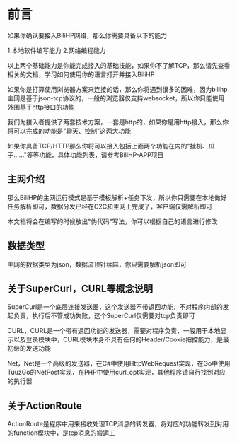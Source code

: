 # 前言

如果你确认要接入BiliHP网络，那么你需要具备以下的能力

1.本地软件编写能力
2.网络编程能力

以上两个基础能力是你能完成接入的基础技能，如果你不了解TCP，那么请先查看相关的文档，学习如何使用你的语言打开并接入BiliHP


如果你是打算使用浏览器方案来连接的话，那么你将遇到很多的困难，因为bilihp主网是基于json-tcp协议的，一般的浏览器仅支持websocket，所以你只能使用外围基于http接口的功能


我们为接入者提供了两套技术方案，一套是http的，如果你是用http接入，那么你将可以完成的功能是"聊天、控制"这两大功能


如果你具备TCP/HTTP那么你将可以接入包括上面两个功能在内的"挂机、瓜子……"等等功能，具体功能列表，请参考BiliHP-APP项目


## 主网介绍

那么BiliHP的主网运行模式是基于模板解析+任务下发，所以你只需要在本地做好任务解析即可，数据分发已经在C2C和主网上完成了，客户端仅需解析即可

本文档将会在编写的时候放出"伪代码"写法，你可以根据自己的语言进行修改



## 数据类型

主网的数据类型为json，数据流顶针续麻，你只需要解析json即可


## 关于SuperCurl，CURL等概念说明

SuperCurl是一个底层连接发送器，这个发送器不带返回功能，不对程序内部的发起负责，执行后不管成功失败，这个SuperCurl仅需要对tcp负责即可

CURL，CURL是一个带有返回功能的发送器，需要对程序负责，一般用于本地显示以及登录模块中，CURL模块本身不具有任何的Header/Cookie把控能力，是最初级的发送功能

Net，Net是一个高级的发送器，在C#中使用HttpWebRequest实现，在Go中使用TuuzGo的NetPost实现，在PHP中使用curl_opt实现，其他程序请自行找到对应的执行器



## 关于ActionRoute

ActionRoute是程序中用来接收处理TCP消息的转发器，将对应的功能转发到对用的function模块中，是tcp消息的搬运工
